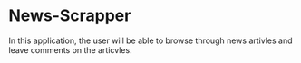 # News-Scrapper

In this application, the user will be able to browse through news artivles and leave comments on the articvles. 